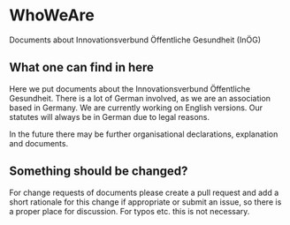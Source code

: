 # WhoWeAre
Documents about Innovationsverbund Öffentliche Gesundheit (InÖG)

## What one can find in here

Here we put documents about the Innovationsverbund Öffentliche Gesundheit. There is a lot of German involved, as we are an association based in Germany. We are currently working on English versions. Our statutes will always be in German due to legal reasons.

In the future there may be further organisational declarations, explanation and documents.

## Something should be changed?
For change requests of documents please create a pull request and add a short rationale for this change if appropriate or submit an issue, so there is a proper place for discussion. For typos etc. this is not necessary.
